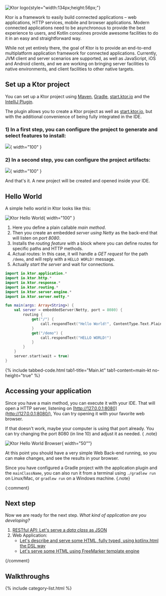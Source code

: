 [//]: # (title: Quick Start)
[//]: # (caption: QuickStart)
[//]: # (category: quickstart)
[//]: # (toc: true)
[//]: # (permalink: /quickstart/index.html)
[//]: # (children: /quickstart/quickstart/)
[//]: # (ktor_version_review: 1.0.0)

![Ktor logo](ktor_logo.svg){style="width:134px;height:56px;"}
 
Ktor is a framework to easily build connected applications – web applications, HTTP services, mobile and browser applications.
Modern connected applications need to be asynchronous to provide the best experience to users, and Kotlin coroutines provide
awesome facilities to do it in an easy and straightforward way. 

While not yet entirely there, the goal of Ktor is to provide an end-to-end multiplatform application framework for connected applications. 
Currently, JVM client and server scenarios are supported, as well as JavaScript, iOS and Android clients, and we are working on bringing server facilities to native
environments, and client facilities to other native targets.





## Set up a Ktor project

You can set up a Ktor project using [Maven](/quickstart/quickstart/maven.html), [Gradle](/quickstart/quickstart/gradle.html), [start.ktor.io](/quickstart/generator.html#) and the [IntelliJ Plugin](/quickstart/quickstart/intellij-idea.html).

The plugin allows you to create a Ktor project as well as [start.ktor.io](/quickstart/generator.html#), but with the additional convenience of being fully integrated in the IDE.

### 1) In a first step, you can configure the project to generate and select features to install:
![](ktor-plugin-1.png){ width="100" }

### 2) In a second step, you can configure the project artifacts:
![](ktor-plugin-2.png){ width="100" }

And that's it. A new project will be created and opened inside your IDE.

## Hello World

A simple hello world in Ktor looks like this:

![Ktor Hello World](ktor_hello_world_main.png){ width="100" }

1. Here you define a plain callable *main method*.
2. Then you create an embedded *server using Netty* as the back-end that will listen on *port 8080*.
3. Installs the *routing feature* with a block where you can define routes for specific paths and HTTP methods.
4. Actual routes: In this case, it will handle a *GET request* for the path `/demo`, and will reply with a `HELLO WORLD!` message.
5. Actually *start the server* and wait for connections.


```kotlin
import io.ktor.application.*
import io.ktor.http.*
import io.ktor.response.*
import io.ktor.routing.*
import io.ktor.server.engine.*
import io.ktor.server.netty.*

fun main(args: Array<String>) {
    val server = embeddedServer(Netty, port = 8080) {
        routing {
            get("/") {
                call.respondText("Hello World!", ContentType.Text.Plain)
            }
            get("/demo") {
                call.respondText("HELLO WORLD!")
            }
        }
    }
    server.start(wait = true)
}
```


{% include tabbed-code.html
    tab1-title="Main.kt" tab1-content=main-kt
    no-height="true"
%}

## Accessing your application

Since you have a main method, you can execute it with your IDE. That will open a HTTP server,
listening on [http://127.0.0.1:8080](http://127.0.0.1:8080/), You can try opening it with your favorite web browser.

If that doesn't work, maybe your computer is using that port already. You can try changing the
port 8080 (in line 10) and adjust it as needed.
{ .note}

![Ktor Hello World Browser](screenshot.png){ width="50""}

At this point you should have a very simple Web Back-end running, so you can make changes,
and see the results in your browser.

Since you have configured a Gradle project with the application plugin and the `mainClassName`,
you can also run it from a terminal using `./gradlew run` on Linux/Mac, or `gradlew run` on a Windows machine.
{.note}

{:comment}
## Next step

Now we are ready for the next step. *What kind of application are you developing?*

1. [RESTful API: Let's serve a *data class* as JSON](/quickstart/restful.html)
2. Web Application:
    * [Let's describe and serve some HTML, fully typed, using kotlinx.html the DSL way](/quickstart/html-dsl.html)
    * [Let's serve some HTML using FreeMarker template engine](/quickstart/html-freemarker.html)
    
{/comment}

## Walkthroughs

{% include category-list.html %}